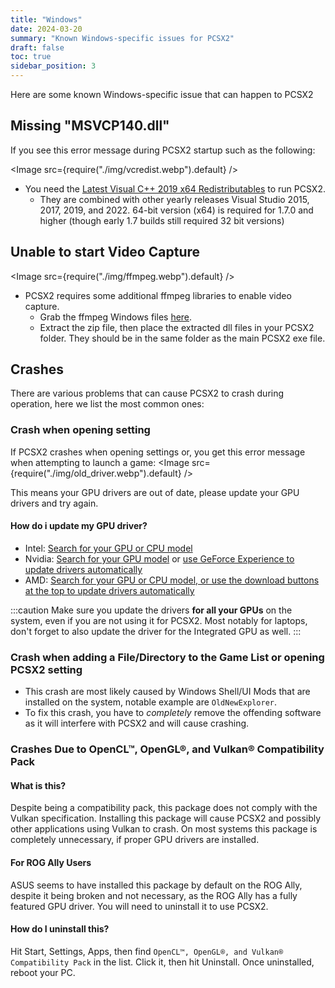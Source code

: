 ```yaml
---
title: "Windows"
date: 2024-03-20
summary: "Known Windows-specific issues for PCSX2"
draft: false
toc: true
sidebar_position: 3
---
```


Here are some known Windows-specific issue that can happen to PCSX2

## Missing "MSVCP140.dll"

If you see this error message during PCSX2 startup such as the following:

<Image src={require("./img/vcredist.webp").default} />

- You need the [Latest Visual C++ 2019 x64 Redistributables](https://aka.ms/vs/17/release/vc_redist.x64.exe) to run PCSX2.
  - They are combined with other yearly releases Visual Studio 2015, 2017, 2019, and 2022. 64-bit version (x64) is required for 1.7.0 and higher (though early 1.7 builds still required 32 bit versions)

## Unable to start Video Capture

<Image src={require("./img/ffmpeg.webp").default} />

- PCSX2 requires some additional ffmpeg libraries to enable video capture.
  - Grab the ffmpeg Windows files [here](https://github.com/PCSX2/pcsx2-windows-dependencies/releases/download/FFMPEG/ffmpeglibs-6.0.7.7z).
  - Extract the zip file, then place the extracted dll files in your PCSX2 folder. They should be in the same folder as the main PCSX2 exe file.

## Crashes

There are various problems that can cause PCSX2 to crash during operation, here we list the most common ones:

### Crash when opening setting

If PCSX2 crashes when opening settings or, you get this error message when attempting to launch a game:
<Image src={require("./img/old_driver.webp").default} />

This means your GPU drivers are out of date, please update your GPU drivers and try again.

#### How do i update my GPU driver?

- Intel: [Search for your GPU or CPU model](https://www.intel.com/content/www/us/en/download-center/home.html)
- Nvidia: [Search for your GPU model](https://www.nvidia.com/Download/index.aspx?lang=en-us) or [use GeForce Experience to update drivers automatically](https://www.nvidia.com/en-us/geforce/geforce-experience/)
- AMD: [Search for your GPU or CPU model, or use the download buttons at the top to update drivers automatically](https://www.amd.com/en/support)

:::caution
Make sure you update the drivers **for all your GPUs** on the system, even if you are not using it for PCSX2.
Most notably for laptops, don't forget to also update the driver for the Integrated GPU as well.
:::

### Crash when adding a File/Directory to the Game List or opening PCSX2 setting

- This crash are most likely caused by Windows Shell/UI Mods that are installed on the system, notable example are `OldNewExplorer`.
- To fix this crash, you have to _completely_ remove the offending software as it will interfere with PCSX2 and will cause crashing.

### Crashes Due to OpenCL™, OpenGL®, and Vulkan® Compatibility Pack

#### What is this?

Despite being a compatibility pack, this package does not comply with the Vulkan specification. Installing this package will cause PCSX2 and possibly other applications using Vulkan to crash. On most systems this package is completely unnecessary, if proper GPU drivers are installed.

#### For ROG Ally Users

ASUS seems to have installed this package by default on the ROG Ally, despite it being broken and not necessary, as the ROG Ally has a fully featured GPU driver. You will need to uninstall it to use PCSX2.

#### How do I uninstall this?

Hit Start, Settings, Apps, then find `OpenCL™, OpenGL®, and Vulkan® Compatibility Pack` in the list. Click it, then hit Uninstall. Once uninstalled, reboot your PC.
